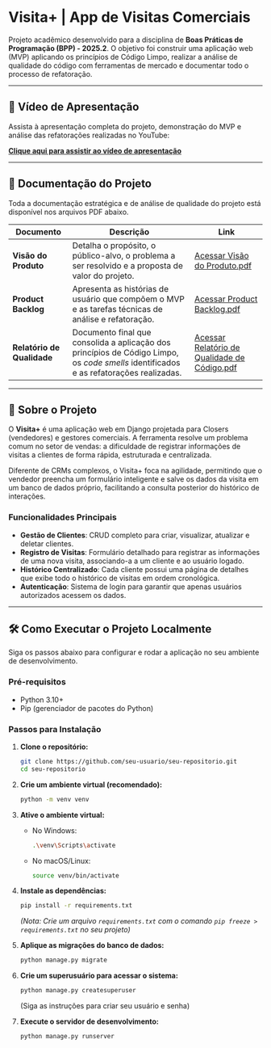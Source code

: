 # Visita+ | App de Visitas Comerciais

Projeto acadêmico desenvolvido para a disciplina de **Boas Práticas de Programação (BPP) - 2025.2**. O objetivo foi construir uma aplicação web (MVP) aplicando os princípios de Código Limpo, realizar a análise de qualidade do código com ferramentas de mercado e documentar todo o processo de refatoração.

-----

## 🎥 Vídeo de Apresentação

Assista à apresentação completa do projeto, demonstração do MVP e análise das refatorações realizadas no YouTube:

**[Clique aqui para assistir ao vídeo de apresentação](https://youtu.be/rIwAM88mAHU)**

-----

## 📄 Documentação do Projeto

Toda a documentação estratégica e de análise de qualidade do projeto está disponível nos arquivos PDF abaixo.

| Documento | Descrição | Link |
|---|---|---|
| **Visão do Produto** | Detalha o propósito, o público-alvo, o problema a ser resolvido e a proposta de valor do projeto. | [Acessar Visão do Produto.pdf](./Visão%20do%20Produto.pdf) |
| **Product Backlog** | Apresenta as histórias de usuário que compõem o MVP e as tarefas técnicas de análise e refatoração. | [Acessar Product Backlog.pdf](./Product%20Backlog.pdf) |
| **Relatório de Qualidade** | Documento final que consolida a aplicação dos princípios de Código Limpo, os *code smells* identificados e as refatorações realizadas. | [Acessar Relatório de Qualidade de Código.pdf](./Relatório%20de%20Qualidade%20de%20Código.pdf) |

-----

## 🚀 Sobre o Projeto

O **Visita+** é uma aplicação web em Django projetada para Closers (vendedores) e gestores comerciais. A ferramenta resolve um problema comum no setor de vendas: a dificuldade de registrar informações de visitas a clientes de forma rápida, estruturada e centralizada.

Diferente de CRMs complexos, o Visita+ foca na agilidade, permitindo que o vendedor preencha um formulário inteligente e salve os dados da visita em um banco de dados próprio, facilitando a consulta posterior do histórico de interações.

### Funcionalidades Principais

  - **Gestão de Clientes**: CRUD completo para criar, visualizar, atualizar e deletar clientes.
  - **Registro de Visitas**: Formulário detalhado para registrar as informações de uma nova visita, associando-a a um cliente e ao usuário logado.
  - **Histórico Centralizado**: Cada cliente possui uma página de detalhes que exibe todo o histórico de visitas em ordem cronológica.
  - **Autenticação**: Sistema de login para garantir que apenas usuários autorizados acessem os dados.

-----

## 🛠️ Como Executar o Projeto Localmente

Siga os passos abaixo para configurar e rodar a aplicação no seu ambiente de desenvolvimento.

### Pré-requisitos

  - Python 3.10+
  - Pip (gerenciador de pacotes do Python)

### Passos para Instalação

1.  **Clone o repositório:**

    ```bash
    git clone https://github.com/seu-usuario/seu-repositorio.git
    cd seu-repositorio
    ```

2.  **Crie um ambiente virtual (recomendado):**

    ```bash
    python -m venv venv
    ```

3.  **Ative o ambiente virtual:**

      - No Windows:
        ```bash
        .\venv\Scripts\activate
        ```
      - No macOS/Linux:
        ```bash
        source venv/bin/activate
        ```

4.  **Instale as dependências:**

    ```bash
    pip install -r requirements.txt
    ```

    *(Nota: Crie um arquivo `requirements.txt` com o comando `pip freeze > requirements.txt` no seu projeto)*

5.  **Aplique as migrações do banco de dados:**

    ```bash
    python manage.py migrate
    ```

6.  **Crie um superusuário para acessar o sistema:**

    ```bash
    python manage.py createsuperuser
    ```

    (Siga as instruções para criar seu usuário e senha)

7.  **Execute o servidor de desenvolvimento:**

    ```bash
    python manage.py runserver
    ```
